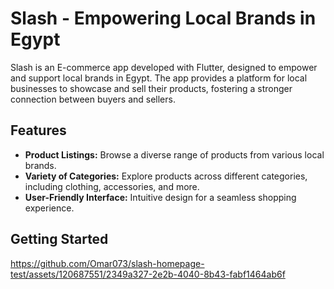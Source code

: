 # Slash - Empowering Local Brands in Egypt

Slash is an E-commerce app developed with Flutter, designed to empower and support local brands in Egypt. The app provides a platform for local businesses to showcase and sell their products, fostering a stronger connection between buyers and sellers.

## Features

- **Product Listings:** Browse a diverse range of products from various local brands.
- **Variety of Categories:** Explore products across different categories, including clothing, accessories, and more.
- **User-Friendly Interface:** Intuitive design for a seamless shopping experience.

## Getting Started

https://github.com/Omar073/slash-homepage-test/assets/120687551/2349a327-2e2b-4040-8b43-fabf1464ab6f


